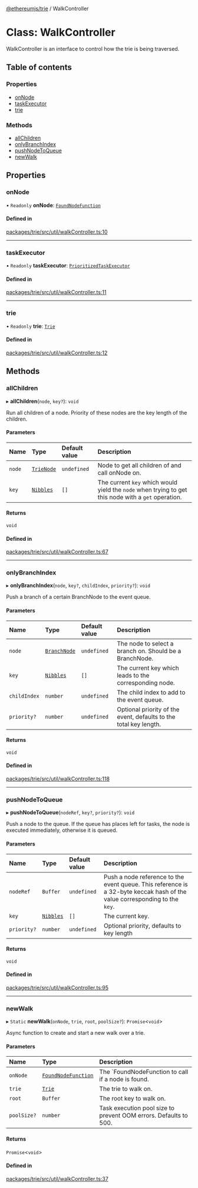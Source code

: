 [@ethereumjs/trie](../README.md) / WalkController

# Class: WalkController

WalkController is an interface to control how the trie is being traversed.

## Table of contents

### Properties

- [onNode](WalkController.md#onnode)
- [taskExecutor](WalkController.md#taskexecutor)
- [trie](WalkController.md#trie)

### Methods

- [allChildren](WalkController.md#allchildren)
- [onlyBranchIndex](WalkController.md#onlybranchindex)
- [pushNodeToQueue](WalkController.md#pushnodetoqueue)
- [newWalk](WalkController.md#newwalk)

## Properties

### onNode

• `Readonly` **onNode**: [`FoundNodeFunction`](../README.md#foundnodefunction)

#### Defined in

[packages/trie/src/util/walkController.ts:10](https://github.com/ethereumjs/ethereumjs-monorepo/blob/master/packages/trie/src/util/walkController.ts#L10)

___

### taskExecutor

• `Readonly` **taskExecutor**: [`PrioritizedTaskExecutor`](PrioritizedTaskExecutor.md)

#### Defined in

[packages/trie/src/util/walkController.ts:11](https://github.com/ethereumjs/ethereumjs-monorepo/blob/master/packages/trie/src/util/walkController.ts#L11)

___

### trie

• `Readonly` **trie**: [`Trie`](Trie.md)

#### Defined in

[packages/trie/src/util/walkController.ts:12](https://github.com/ethereumjs/ethereumjs-monorepo/blob/master/packages/trie/src/util/walkController.ts#L12)

## Methods

### allChildren

▸ **allChildren**(`node`, `key?`): `void`

Run all children of a node. Priority of these nodes are the key length of the children.

#### Parameters

| Name | Type | Default value | Description |
| :------ | :------ | :------ | :------ |
| `node` | [`TrieNode`](../README.md#trienode) | `undefined` | Node to get all children of and call onNode on. |
| `key` | [`Nibbles`](../README.md#nibbles) | `[]` | The current `key` which would yield the `node` when trying to get this node with a `get` operation. |

#### Returns

`void`

#### Defined in

[packages/trie/src/util/walkController.ts:67](https://github.com/ethereumjs/ethereumjs-monorepo/blob/master/packages/trie/src/util/walkController.ts#L67)

___

### onlyBranchIndex

▸ **onlyBranchIndex**(`node`, `key?`, `childIndex`, `priority?`): `void`

Push a branch of a certain BranchNode to the event queue.

#### Parameters

| Name | Type | Default value | Description |
| :------ | :------ | :------ | :------ |
| `node` | [`BranchNode`](BranchNode.md) | `undefined` | The node to select a branch on. Should be a BranchNode. |
| `key` | [`Nibbles`](../README.md#nibbles) | `[]` | The current key which leads to the corresponding node. |
| `childIndex` | `number` | `undefined` | The child index to add to the event queue. |
| `priority?` | `number` | `undefined` | Optional priority of the event, defaults to the total key length. |

#### Returns

`void`

#### Defined in

[packages/trie/src/util/walkController.ts:118](https://github.com/ethereumjs/ethereumjs-monorepo/blob/master/packages/trie/src/util/walkController.ts#L118)

___

### pushNodeToQueue

▸ **pushNodeToQueue**(`nodeRef`, `key?`, `priority?`): `void`

Push a node to the queue. If the queue has places left for tasks, the node is executed immediately, otherwise it is queued.

#### Parameters

| Name | Type | Default value | Description |
| :------ | :------ | :------ | :------ |
| `nodeRef` | `Buffer` | `undefined` | Push a node reference to the event queue. This reference is a 32-byte keccak hash of the value corresponding to the `key`. |
| `key` | [`Nibbles`](../README.md#nibbles) | `[]` | The current key. |
| `priority?` | `number` | `undefined` | Optional priority, defaults to key length |

#### Returns

`void`

#### Defined in

[packages/trie/src/util/walkController.ts:95](https://github.com/ethereumjs/ethereumjs-monorepo/blob/master/packages/trie/src/util/walkController.ts#L95)

___

### newWalk

▸ `Static` **newWalk**(`onNode`, `trie`, `root`, `poolSize?`): `Promise`<`void`\>

Async function to create and start a new walk over a trie.

#### Parameters

| Name | Type | Description |
| :------ | :------ | :------ |
| `onNode` | [`FoundNodeFunction`](../README.md#foundnodefunction) | The `FoundNodeFunction to call if a node is found. |
| `trie` | [`Trie`](Trie.md) | The trie to walk on. |
| `root` | `Buffer` | The root key to walk on. |
| `poolSize?` | `number` | Task execution pool size to prevent OOM errors. Defaults to 500. |

#### Returns

`Promise`<`void`\>

#### Defined in

[packages/trie/src/util/walkController.ts:37](https://github.com/ethereumjs/ethereumjs-monorepo/blob/master/packages/trie/src/util/walkController.ts#L37)
